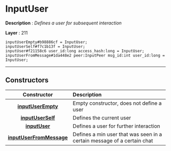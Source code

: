 # InputUser

**Description** : *Defines a user for subsequent interaction*

**Layer** : 211

```tl
inputUserEmpty#b98886cf = InputUser;
inputUserSelf#f7c1b13f = InputUser;
inputUser#f21158c6 user_id:long access_hash:long = InputUser;
inputUserFromMessage#1da448e2 peer:InputPeer msg_id:int user_id:long = InputUser;
```

---

## Constructors

| Constructor | Description |
| :---: | :--- |
| [**inputUserEmpty**](constructor/inputUserEmpty) | Empty constructor, does not define a user |
| [**inputUserSelf**](constructor/inputUserSelf) | Defines the current user |
| [**inputUser**](constructor/inputUser) | Defines a user for further interaction |
| [**inputUserFromMessage**](constructor/inputUserFromMessage) | Defines a min user that was seen in a certain message of a certain chat |